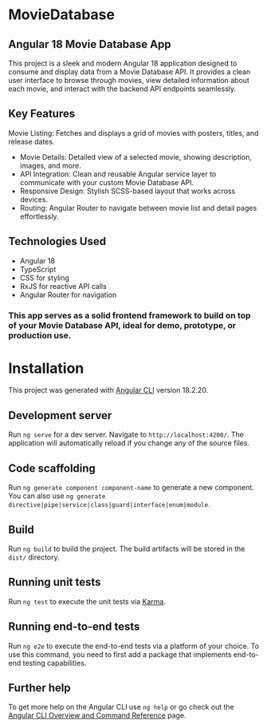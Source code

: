 # MovieDatabase
## Angular 18 Movie Database App
This project is a sleek and modern Angular 18 application designed to consume and display data from a Movie Database API. It provides a clean user interface to browse through movies, view detailed information about each movie, and interact with the backend API endpoints seamlessly.

## Key Features
Movie Listing: Fetches and displays a grid of movies with posters, titles, and release dates.

- Movie Details: Detailed view of a selected movie, showing description, images, and more.
- API Integration: Clean and reusable Angular service layer to communicate with your custom Movie Database API.
- Responsive Design: Stylish SCSS-based layout that works across devices.
- Routing: Angular Router to navigate between movie list and detail pages effortlessly.

## Technologies Used
- Angular 18
- TypeScript
- CSS for styling
- RxJS for reactive API calls
- Angular Router for navigation

### This app serves as a solid frontend framework to build on top of your Movie Database API, ideal for demo, prototype, or production use.

# Installation

This project was generated with [Angular CLI](https://github.com/angular/angular-cli) version 18.2.20.

## Development server

Run `ng serve` for a dev server. Navigate to `http://localhost:4200/`. The application will automatically reload if you change any of the source files.

## Code scaffolding

Run `ng generate component component-name` to generate a new component. You can also use `ng generate directive|pipe|service|class|guard|interface|enum|module`.

## Build

Run `ng build` to build the project. The build artifacts will be stored in the `dist/` directory.

## Running unit tests

Run `ng test` to execute the unit tests via [Karma](https://karma-runner.github.io).

## Running end-to-end tests

Run `ng e2e` to execute the end-to-end tests via a platform of your choice. To use this command, you need to first add a package that implements end-to-end testing capabilities.

## Further help

To get more help on the Angular CLI use `ng help` or go check out the [Angular CLI Overview and Command Reference](https://angular.dev/tools/cli) page.
